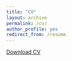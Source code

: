 ```yaml
---
title: "CV"
layout: archive
permalink: /cv/
author_profile: yes
redirect_from: /resume
---
```


<u><a href="{{ site.baseurl }}/C:/Users/jhala/Desktop/for website/CV.pdf">Download CV</a></u>
<br/>
